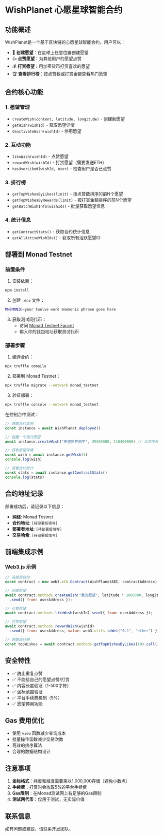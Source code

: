 # WishPlanet 心愿星球智能合约

## 功能概述

WishPlanet是一个基于区块链的心愿星球智能合约，用户可以：

- 🌟 **创建愿望**：在星球上任意位置创建愿望
- 👍 **点赞愿望**：为其他用户的愿望点赞
- 💰 **打赏愿望**：用加密货币打赏喜欢的愿望
- 🏆 **查看排行榜**：按点赞数或打赏金额查看热门愿望

## 合约核心功能

### 1. 愿望管理
- `createWish(content, latitude, longitude)` - 创建新愿望
- `getWish(wishId)` - 获取愿望详情
- `deactivateWish(wishId)` - 停用愿望

### 2. 互动功能
- `likeWish(wishId)` - 点赞愿望
- `rewardWish(wishId)` - 打赏愿望（需要发送ETH）
- `hasUserLiked(wishId, user)` - 检查用户是否已点赞

### 3. 排行榜
- `getTopWishesByLikes(limit)` - 按点赞数排序的前N个愿望
- `getTopWishesByRewards(limit)` - 按打赏金额排序的前N个愿望
- `getBatchWishInfo(wishIds)` - 批量获取愿望信息

### 4. 统计信息
- `getContractStats()` - 获取合约统计信息
- `getAllActiveWishIds()` - 获取所有活跃愿望ID

## 部署到 Monad Testnet

### 前置条件

1. 安装依赖：
```bash
npm install
```

2. 创建 `.env` 文件：
```bash
MNEMONIC=your twelve word mnemonic phrase goes here
```

3. 获取测试网代币：
   - 访问 [Monad Testnet Faucet](https://faucet.monad.xyz/)
   - 输入你的钱包地址获取测试代币

### 部署步骤

1. 编译合约：
```bash
npx truffle compile
```

2. 部署到 Monad Testnet：
```bash
npx truffle migrate --network monad_testnet
```

3. 验证部署：
```bash
npx truffle console --network monad_testnet
```

在控制台中测试：
```javascript
// 获取合约实例
const instance = await WishPlanet.deployed()

// 创建一个测试愿望
await instance.createWish("希望世界和平", 39500000, 116400000) // 北京坐标

// 获取愿望详情
const wish = await instance.getWish(1)
console.log(wish)

// 查看合约统计
const stats = await instance.getContractStats()
console.log(stats)
```

## 合约地址记录

部署成功后，请记录以下信息：

- **网络**: Monad Testnet
- **合约地址**: `[待部署后填写]`
- **部署者地址**: `[待部署后填写]`
- **交易哈希**: `[待部署后填写]`

## 前端集成示例

### Web3.js 示例

```javascript
// 连接到合约
const contract = new web3.eth.Contract(WishPlanetABI, contractAddress);

// 创建愿望
await contract.methods.createWish("我的愿望", latitude * 1000000, longitude * 1000000)
  .send({ from: userAddress });

// 点赞愿望
await contract.methods.likeWish(wishId).send({ from: userAddress });

// 打赏愿望
await contract.methods.rewardWish(wishId)
  .send({ from: userAddress, value: web3.utils.toWei("0.1", "ether") });

// 获取排行榜
const topWishes = await contract.methods.getTopWishesByLikes(10).call();
```

## 安全特性

- ✅ 防止重复点赞
- ✅ 不能给自己的愿望点赞/打赏
- ✅ 内容长度验证（1-500字符）
- ✅ 坐标范围验证
- ✅ 平台手续费机制（5%）
- ✅ 愿望停用功能

## Gas 费用优化

- 使用 `view` 函数减少查询成本
- 批量操作函数减少交易次数
- 高效的排序算法
- 合理的数据结构设计

## 注意事项

1. **坐标格式**：纬度和经度需要乘以1,000,000存储（避免小数点）
2. **手续费**：打赏时会收取5%的平台手续费
3. **Gas限制**：在Monad测试网上有足够的Gas限制
4. **测试网代币**：仅用于测试，无实际价值

## 联系信息

如有问题或建议，请联系开发团队。
